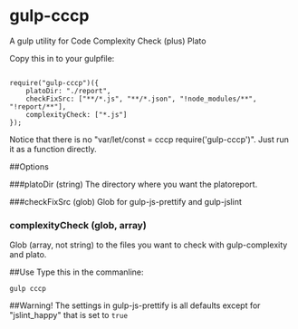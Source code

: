 # gulp-cccp
A gulp utility for Code Complexity Check (plus) Plato

Copy this in to your gulpfile:

<pre><code>
require("gulp-cccp")({
    platoDir: "./report",
    checkFixSrc: ["**/*.js", "**/*.json", "!node_modules/**", "!report/**"],
    complexityCheck: ["*.js"]
});</code></pre>

Notice that there is no "var/let/const = cccp require('gulp-cccp')". 
Just run it as a function directly.

##Options

###platoDir (string)
The directory where you want the platoreport.

###checkFixSrc (glob)
Glob for gulp-js-prettify and gulp-jslint

### complexityCheck (glob, array)
Glob (array, not string) to the files you want to check with gulp-complexity and plato.


##Use
Type this in the commanline:
<pre>
<code>gulp cccp</code>
</pre>

##Warning!
The settings in gulp-js-prettify is all defaults except for "jslint_happy" that is set to <code>true</code>